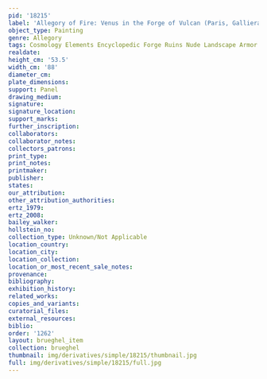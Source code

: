 ```yaml
---
pid: '18215'
label: 'Allegory of Fire: Venus in the Forge of Vulcan (Paris, Galliera)'
object_type: Painting
genre: Allegory
tags: Cosmology Elements Encyclopedic Forge Ruins Nude Landscape Armor
realdate: 
height_cm: '53.5'
width_cm: '88'
diameter_cm: 
plate_dimensions: 
support: Panel
drawing_medium: 
signature: 
signature_location: 
support_marks: 
further_inscription: 
collaborators: 
collaborator_notes: 
collectors_patrons: 
print_type: 
print_notes: 
printmaker: 
publisher: 
states: 
our_attribution: 
other_attribution_authorities: 
ertz_1979: 
ertz_2008: 
bailey_walker: 
hollstein_no: 
collection_type: Unknown/Not Applicable
location_country: 
location_city: 
location_collection: 
location_or_most_recent_sale_notes: 
provenance: 
bibliography: 
exhibition_history: 
related_works: 
copies_and_variants: 
curatorial_files: 
external_resources: 
biblio: 
order: '1262'
layout: brueghel_item
collection: brueghel
thumbnail: img/derivatives/simple/18215/thumbnail.jpg
full: img/derivatives/simple/18215/full.jpg
---
```

